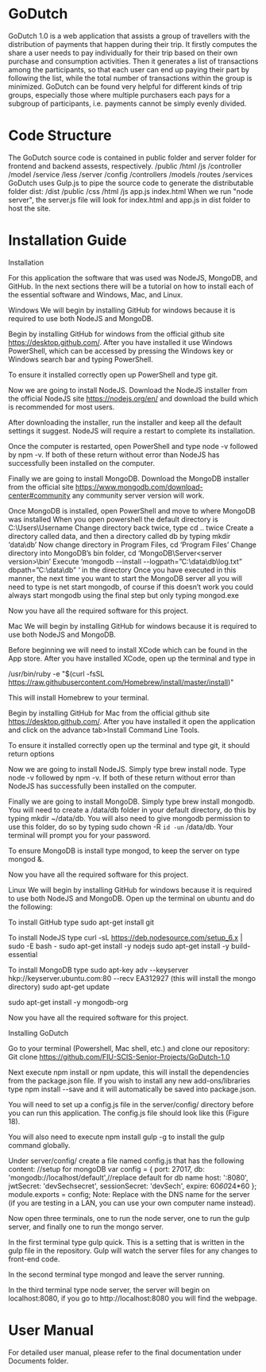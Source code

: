 # GoDutch

GoDutch 1.0 is a web application that assists a group of travellers with the distribution of payments that happen during their trip. It firstly computes the share a user needs to pay individually for their trip based on their own purchase and consumption activities. Then it generates a list of transactions among the participants, so that each user can end up paying their part by following the list, while the total number of transactions within the group is minimized. GoDutch can be found very helpful for different kinds of trip groups, especially those where multiple purchasers each pays for a subgroup of participants, i.e. payments cannot be simply evenly divided.

# Code Structure

The GoDutch source code is contained in public folder and server folder for frontend and backend assests, respectively.
  /public
    /html
    /js
      /controller
      /model
      /service
    /less
  /server
    /config
    /controllers
    /models
    /routes
    /services
GoDutch uses Gulp.js to pipe the source code to generate the distributable folder dist:
  /dist
    /public
      /css
      /html
      /js
        app.js
      index.html
When we run "node server", the server.js file will look for index.html and app.js in dist folder to host the site.

# Installation Guide

Installation

For this application the software that was used was NodeJS, MongoDB, and GitHub. In the next sections there will be a tutorial on how to install each of the essential software and Windows, Mac, and Linux.

Windows
We will begin by installing GitHub for windows because it is required to use both NodeJS and  MongoDB.

Begin by installing GitHub for windows from the official github site https://desktop.github.com/. After you have installed it use Windows PowerShell, which can be accessed by pressing the Windows key or Windows search bar and typing PowerShell.

To ensure it installed correctly open up PowerShell and type git.

Now we are going to install NodeJS. Download the NodeJS installer from the official NodeJS site https://nodejs.org/en/ and download the build which is recommended for most users. 

After downloading the installer, run the installer and keep all the default settings it suggest. NodeJS will require a restart to complete its installation.

Once the computer is restarted, open PowerShell and type node -v followed by npm -v. If both of these return without error than NodeJS has successfully been installed on the computer.

Finally we are going to install MongoDB. Download the MongoDB installer from the official site https://www.mongodb.com/download-center#community any community server version will work.

Once MongoDB is installed, open PowerShell and move to where MongoDB was installed
When you open powershell the default directory is C:\Users\Username
Change directory back twice, type cd .. twice
Create a directory called data, and then a directory called db by typing mkdir ‘data\db’
Now change directory in Program Files, cd ‘Program Files’
Change directory into MongoDB’s bin folder, cd ‘MongoDB\Server\<server version>\bin’
Execute ‘mongodb --install --logpath=”C:\data\db\log.txt” dbpath=”C:\data\db” ‘ in the directory
Once you have executed in this manner, the next time you want to start the MongoDB server all you will need to type is net start mongodb, of course if this doesn’t work you could always start mongodb using the final step but only typing mongod.exe

Now you have all the required software for this project.

Mac
We will begin by installing GitHub for windows because it is required to use both NodeJS and  MongoDB.

Before beginning we will need to install XCode which can be found in the App store. After you have installed XCode, open up the terminal and type in 

/usr/bin/ruby -e "$(curl -fsSL https://raw.githubusercontent.com/Homebrew/install/master/install)"

This will install Homebrew to your terminal.


Begin by installing GitHub for Mac from the official github site https://desktop.github.com/. After you have installed it open the application and click on the advance tab>Install Command Line Tools.

To ensure it installed correctly open up the terminal and type git, it should return options

Now we are going to install NodeJS. Simply type brew install node. Type node -v followed by npm -v. If both of these return without error than NodeJS has successfully been installed on the computer.

Finally we are going to install MongoDB. Simply type brew install mongodb. You will need to create a /data/db folder in your default directory, do this by typing mkdir ~/data/db. You will also need to give mongodb permission to use this folder, do so by typing sudo chown -R `id -un` /data/db. Your terminal will prompt you for your password.

To ensure MongoDB is install type mongod, to keep the server on type mongod &.

Now you have all the required software for this project.

Linux
We will begin by installing GitHub for windows because it is required to use both NodeJS and  MongoDB. Open up the terminal on ubuntu and do the following:

To install GitHub type sudo apt-get install git

To install NodeJS type 
curl -sL https://deb.nodesource.com/setup_6.x | sudo -E bash -
sudo apt-get install -y nodejs
sudo apt-get install -y build-essential

To install MongoDB type
sudo apt-key adv --keyserver hkp://keyserver.ubuntu.com:80 --recv EA312927
(this will install the mongo directory)
sudo apt-get update

sudo apt-get install -y mongodb-org

Now you have all the required software for this project.

Installing GoDutch

Go to your terminal (Powershell, Mac shell, etc.) and clone our repository:
Git clone https://github.com/FIU-SCIS-Senior-Projects/GoDutch-1.0

Next execute npm install or npm update, this will install the dependencies from the package.json file. If you wish to install any new add-ons/libraries type npm install <library> --save and it will automatically be saved into package.json.

You will need to set up a config.js file in the server/config/ directory before you can run this application. The config.js file should look like this (Figure 18).

You will also need to execute npm install gulp -g to install the gulp command globally.

Under server/config/ create a file named config.js that has the following content:
//setup for mongoDB
var config = {
    port: 27017,
    db: 'mongodb://localhost/default',//replace default for db name
    host: '<computer name>:8080',
    jwtSecret: 'devSechsecret',
    sessionSecret: 'devSech',
    expire: 60*60*24*60
};
module.exports = config;
Note: Replace <computer name> with the DNS name for the server (if you are testing in a LAN, you can use your own computer name instead). 

Now open three terminals, one to run the node server, one to run the gulp server, and finally one to run the mongo server.

In the first terminal type gulp quick. This is a setting that is written in the gulp file in the repository. Gulp will watch the server files for any changes to front-end code.

In the second terminal type mongod and leave the server running.

In the third terminal type node server, the server will begin on localhost:8080, if you go to http://localhost:8080 you will find the webpage. 

# User Manual

For detailed user manual, please refer to the final documentation under Documents folder.
